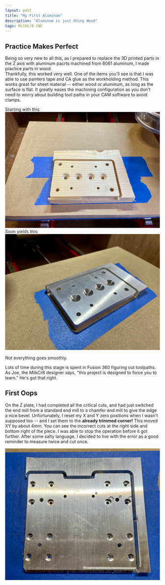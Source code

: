 ```yaml
---
layout: post
title: "My First Aluminum"
description: "Aluminum is just Shiny Wood"
tags: MilkCr8 CNC
---
```

## Practice Makes Perfect

Being so very new to all this, as I prepared to replace the 3D printed parts in the Z axis with aluminum pacrts machined from 6061 aluminum, I made practice parts in wood.  
Thankfully, this worked very well.  One of the items you'll see is that I was able to use painters tape and CA glue as the workholding method.  This works great for sheet material -- either wood or aluminum, as long as the surface is flat.  It greatly eases the machining configuration as you don't need to worry about building tool paths in your CAM software to avoid clamps.

Starting with this: ![Wood_Tram_Plate](/assets/images/Wood_Tram_Plate.jpeg)
Soon yields this: ![Finished_Tram_Plate](/assets/images/Finished_Tram_Plate.jpeg)

Not everything goes smoothly.

Lots of time during this stage is spent in Fusion 360 figuring out toolpaths.  As Joe, the MilkCr8 designer says, "this project is designed to force you to learn."  He's got that right.

## First Oops

On the Z plate, I had completed all the critical cuts, and had just switched the end mill from a standard end mill to a chamfer end mill to give the edge a nice bevel.  Unfortunately, I reset my X and Y zero positions when I wasn't supposed too -- and I set them to the **already trimmed corner!** This moved XY by about 4mm. You can see the incorrect cuts at the right side and bottom right of the piece.  I was able to stop the operation before it got further.  After some salty language, I decided to live with the error as a good reminder to measure twice and cut once.

![Z_Plate_Oops](/assets/images/Z_Plate_Oops.jpeg)
